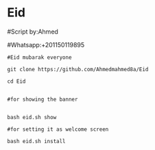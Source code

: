 # Eid

#Script by:Ahmed

#Whatsapp:+201150119895
```
#Eid mubarak everyone 

git clone https://github.com/Ahmedmahmed8a/Eid

cd Eid


#for showing the banner


bash eid.sh show

#for setting it as welcome screen 

bash eid.sh install
```
